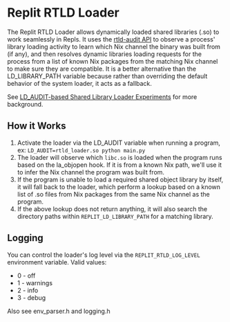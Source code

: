 # Replit RTLD Loader

The Replit RTLD Loader allows dynamically loaded shared libraries (.so)
to work seamlessly in Repls. It uses
the [rtld-audit API](https://man7.org/linux/man-pages/man7/rtld-audit.7.html)
to observe a process' library loading activity to learn which Nix channel
the binary was built from (if any), and then resolves dynamic libraries loading requests
for the process from a list of known Nix packages from the matching Nix channel to make sure
they are compatible. It is a better alternative than the LD_LIBRARY_PATH variable because
rather than overriding the default behavior of the system loader, it acts as a fallback.

See [LD_AUDIT-based Shared Library Loader Experiments](https://docs.google.com/document/d/1llRzZdBZIKDFk5n5NQromYMCeDaYUCB9pVLy2vahTH4)
for more background.

## How it Works

1. Activate the loader via the LD_AUDIT variable when running a program, ex: `LD_AUDIT=rtld_loader.so python main.py`
2. The loader will observe which `libc.so` is loaded when the program runs based on the la_objopen hook. If it is
   from a known Nix path, we'll use it to infer the Nix channel the program was built from.
3. If the program is unable to load a required shared object library by itself, it will fall back to the loader, which
   perform a lookup based on a known list of .so files from Nix packages from the same Nix channel as the program.
4. If the above lookup does not return anything, it will also search the directory paths within `REPLIT_LD_LIBRARY_PATH`
   for a matching library.

## Logging

You can control the loader's log level via the `REPLIT_RTLD_LOG_LEVEL` environment variable. Valid values:

* 0 - off
* 1 - warnings
* 2 - info
* 3 - debug

Also see env_parser.h and logging.h